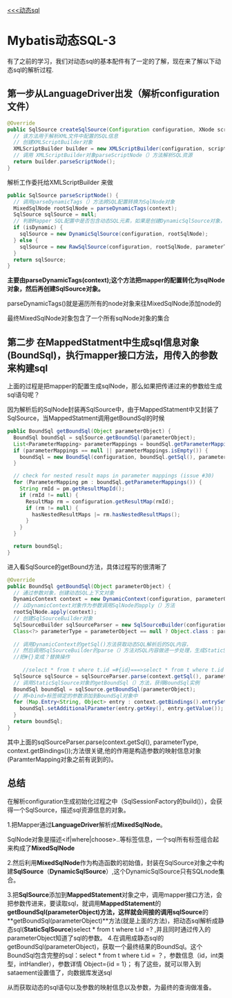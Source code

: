 [<<<动态sql](/md/Mybatis的动态sql.md)
# Mybatis动态SQL-3

有了之前的学习，我们对动态sql的基本配件有了一定的了解，现在来了解以下动态sql的解析过程.

## 第一步从LanguageDriver出发（解析configuration文件）

```java
@Override
public SqlSource createSqlSource(Configuration configuration, XNode script, Class<?> parameterType) {
  // 该方法用于解析XML文件中配置的SQL信息
  // 创建XMLScriptBuilder对象
  XMLScriptBuilder builder = new XMLScriptBuilder(configuration, script, parameterType);
  // 调用 XMLScriptBuilder对象parseScriptNode（）方法解析SQL资源
  return builder.parseScriptNode();
}
```

解析工作委托给XMLScriptBuilder 来做

```java
public SqlSource parseScriptNode() {
  // 调用parseDynamicTags（）方法將SQL配置转换为SqlNode对象
  MixedSqlNode rootSqlNode = parseDynamicTags(context);
  SqlSource sqlSource = null;
  // 判断Mapper SQL配置中是否包含动态SQL元素，如果是创建DynamicSqlSource对象，否则创建RawSqlSource对象
  if (isDynamic) {
    sqlSource = new DynamicSqlSource(configuration, rootSqlNode);
  } else {
    sqlSource = new RawSqlSource(configuration, rootSqlNode, parameterType);
  }
  return sqlSource;
}
```

 **主要由parseDynamicTags(context);这个方法把mapper的配置转化为sqlNode对象，然后再创建SqlSource对象。**

parseDynamicTags()就是遍历所有的node对象来往MixedSqlNode添加node的

最终MixedSqlNode对象包含了一个所有sqlNode对象的集合

## 第二步 在MappedStatment中生成sql信息对象(BoundSql)，执行mapper接口方法，用传入的参数来构建sql

上面的过程是把mapper的配置生成sqlNode，那么如果把传递过来的参数给生成sql语句呢？



因为解析后的SqlNode封装再SqlSource中，由于MappedStatment中又封装了SqlSource，当MappedStatment调用getBoundSql的时候

```java
public BoundSql getBoundSql(Object parameterObject) {
  BoundSql boundSql = sqlSource.getBoundSql(parameterObject);
  List<ParameterMapping> parameterMappings = boundSql.getParameterMappings();
  if (parameterMappings == null || parameterMappings.isEmpty()) {
    boundSql = new BoundSql(configuration, boundSql.getSql(), parameterMap.getParameterMappings(), parameterObject);
  }

  // check for nested result maps in parameter mappings (issue #30)
  for (ParameterMapping pm : boundSql.getParameterMappings()) {
    String rmId = pm.getResultMapId();
    if (rmId != null) {
      ResultMap rm = configuration.getResultMap(rmId);
      if (rm != null) {
        hasNestedResultMaps |= rm.hasNestedResultMaps();
      }
    }
  }

  return boundSql;
}
```

进入看SqlSource的getBound方法，具体过程写的很清晰了

```java
@Override
public BoundSql getBoundSql(Object parameterObject) {
  // 通过参数对象，创建动态SQL上下文对象
  DynamicContext context = new DynamicContext(configuration, parameterObject);
  // 以DynamicContext对象作为参数调用SqlNode的apply（）方法
  rootSqlNode.apply(context);
  // 创建SqlSourceBuilder对象
  SqlSourceBuilder sqlSourceParser = new SqlSourceBuilder(configuration);
  Class<?> parameterType = parameterObject == null ? Object.class : parameterObject.getClass();
   
  // 调用DynamicContext的getSql()方法获取动态SQL解析后的SQL内容，
  // 然后调用SqlSourceBuilder的parse（）方法对SQL内容做进一步处理，生成StaticSqlSource对象,
  //把#{}变成？替换操作
    
     //select * from t where t.id =#{id}===>select * from t where t.id =?
  SqlSource sqlSource = sqlSourceParser.parse(context.getSql(), parameterType, context.getBindings());
  // 调用StaticSqlSource对象的getBoundSql（）方法，获得BoundSql实例
  BoundSql boundSql = sqlSource.getBoundSql(parameterObject);
  // 將<bind>标签绑定的参数添加到BoundSql对象中
  for (Map.Entry<String, Object> entry : context.getBindings().entrySet()) {
    boundSql.setAdditionalParameter(entry.getKey(), entry.getValue());
  }
  return boundSql;
}
```



其中上面的sqlSourceParser.parse(context.getSql(), parameterType, context.getBindings());方法很关键,他的作用是构造参数的映射信息对象(ParamterMapping对象之前有说到的)。

## 总结

在解析configuration生成初始化过程之中（SqlSessionFactory的build()），会获得一个SqlSource，描述sql资源信息的对象。

1.把Mapper通过**LanguageDriver**解析成**MixedSqlNode**。

SqlNode对象是描述<if|where|choose>..等标签信息，一个sql所有标签组合起来构成了**MixedSqlNode**

2.然后利用**MixedSqlNode**作为构造函数的初始值，封装在SqlSource对象之中构建**SqlSource**（**DynamicSqlSource**）,这个DynamicSqlSource只有SQLnode集合。

3.把**SqlSource**添加到**MappedStatement**对象之中，调用mapper接口方法，会把参数传进来，要读取sql，就调用**MappedStatement**的**getBoundSql(parameterObject)**方法，这样就会间接的调用**sqlSource**的**getBoundSql(parameterObject)**方法(就是上面的方法)，把动态sql解析成静态sql(**StaticSqlSource**)select * from t where t.id =? ,并且同时通过传入的parameterObject知道了sql的参数。
4.在调用成静态sql的getBoundSql(parameterObject)，获取一个最终结果的BoundSql。这个BoundSql包含完整的sql：select * from t where t.id = ？，参数信息（id，int类型，intHandler），参数详情
Object={id = 1}；
有了这些，就可以带入到sataement设置值了，向数据库发送sql

从而获取动态的sql语句以及参数的映射信息以及参数，为最终的查询做准备。

